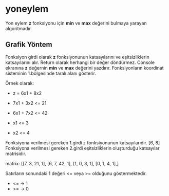 # yoneylem
Yon eylem **z** fonksiyonu için **min** ve **max** değerini bulmaya yarayan algoritmadır.
## Grafik Yöntem
Fonksiyon girdi olarak **z** fonksiyonunun katsayılarını ve eşitsizliklerin katsayılarını alır.
Return olarak herhangi bir değer döndürmez. Console ekranına **z** değernin **min** ve **max** değerini yazdırır.
Fonksiyonların koordinat sisteminin 1.bölgesinde taralı alanı gösterir.

Örnek olarak:

- z = 6x1 + 8x2

- 7x1 + 3x2 <= 21
- 6x1 + 7x2 <= 42
- x1 <= 3
- x2 <= 4

Fonksiyona verilmesi gereken 1.girdi z fonksiyonunun katsayılarıdır. [6, 8]
Fonksiyona verilmesi gereken 2.girdi eşitsizliklerin oluşturduğu katsayılar matrisidir.

matrix: [[7, 3, 21, 1],
         [6, 7, 42, 1],
         [1, 0, 3, 1],
         [0, 1, 4, 1],]
         
Satırların sonundaki 1 değeri <= veya >= olduğunu göstermektedir.

- <= -> 1 
- \>= -> 0
